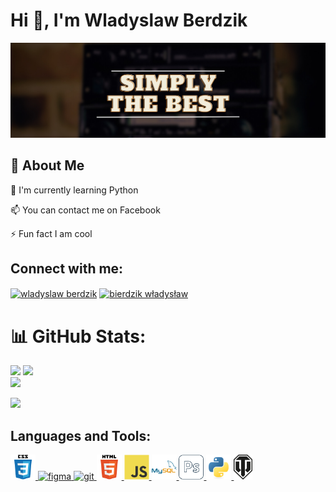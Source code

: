
# Hi 👋, I'm Wladyslaw Berdzik




![Logo](https://github.com/WladekW/wladekw/blob/main/Simply%20the%20best.png)


## 🚀 About Me

🧠 I'm currently learning Python

📫 You can contact me on Facebook

⚡️ Fun fact I am cool


## Connect with me:
<p align="left">
<a href="https://fb.com/wladyslaw berdzik" target="blank"><img align="center" src="https://raw.githubusercontent.com/rahuldkjain/github-profile-readme-generator/master/src/images/icons/Social/facebook.svg" alt="wladyslaw berdzik" height="30" width="40" /></a>
<a href="https://instagram.com/bierdzik władysław" target="blank"><img align="center" src="https://raw.githubusercontent.com/rahuldkjain/github-profile-readme-generator/master/src/images/icons/Social/instagram.svg" alt="bierdzik władysław" height="30" width="40" /></a>
</p>

# 📊 GitHub Stats:
![](https://github-readme-stats.vercel.app/api?username=WladekW&theme=dark&hide_border=false&include_all_commits=true&count_private=true)
![](https://github-readme-streak-stats.herokuapp.com/?user=WladekW&theme=dark&hide_border=false)<br/>
![](https://github-readme-stats.vercel.app/api/top-langs/?username=WladekW&theme=dark&hide_border=false&include_all_commits=true&count_private=true&layout=compact)

<div>
  <a href="https://github-readme-stats.vercel.app/api/top-langs/?username=WladekW&theme=dark&hide_border=false&include_all_commits=true&count_private=true&layout=compact></a>
</div>

---
[![](https://visitcount.itsvg.in/api?id=WladekW&icon=0&color=0)](https://visitcount.itsvg.in)

<!-- Proudly created with GPRM ( https://gprm.itsvg.in ) -->

## Languages and Tools:
<p align="left"> 
<!--   <a href="https://www.blender.org/" target="_blank" rel="noreferrer"> <img src="https://download.blender.org/branding/community/blender_community_badge_white.svg" alt="blender" width="40" height="40"/> </a>  -->
  <a href="https://www.w3schools.com/css/" target="_blank" rel="noreferrer"> <img src="https://raw.githubusercontent.com/devicons/devicon/master/icons/css3/css3-original-wordmark.svg" alt="css3" width="40" height="40"/> </a> 
  <a href="https://www.figma.com/" target="_blank" rel="noreferrer"> <img src="https://www.vectorlogo.zone/logos/figma/figma-icon.svg" alt="figma" width="40" height="40"/> </a> 
  <a href="https://git-scm.com/" target="_blank" rel="noreferrer"> <img src="https://www.vectorlogo.zone/logos/git-scm/git-scm-icon.svg" alt="git" width="40" height="40"/> </a> 
  <a href="https://www.w3.org/html/" target="_blank" rel="noreferrer"> <img src="https://raw.githubusercontent.com/devicons/devicon/master/icons/html5/html5-original-wordmark.svg" alt="html5" width="40" height="40"/> </a> 
  <a href="https://developer.mozilla.org/en-US/docs/Web/JavaScript" target="_blank" rel="noreferrer"> <img src="https://raw.githubusercontent.com/devicons/devicon/master/icons/javascript/javascript-original.svg" alt="javascript" width="40" height="40"/> </a> 
  <a href="https://www.mysql.com/" target="_blank" rel="noreferrer"> <img src="https://raw.githubusercontent.com/devicons/devicon/master/icons/mysql/mysql-original-wordmark.svg" alt="mysql" width="40" height="40"/> </a> 
  <a href="https://www.photoshop.com/en" target="_blank" rel="noreferrer"> <img src="https://raw.githubusercontent.com/devicons/devicon/master/icons/photoshop/photoshop-line.svg" alt="photoshop" width="40" height="40"/> </a> 
  <a href="https://www.python.org" target="_blank" rel="noreferrer"> <img src="https://raw.githubusercontent.com/devicons/devicon/master/icons/python/python-original.svg" alt="python" width="40" height="40"/> </a> 
  <a href="https://worldoftanks.eu" target="_blank" rel="noreferrer"> <img src="https://github.com/WladekW/wladekw/blob/main/world-of-tanks.png" alt="WofT" width="30" height="40"/> </a>
</p>


